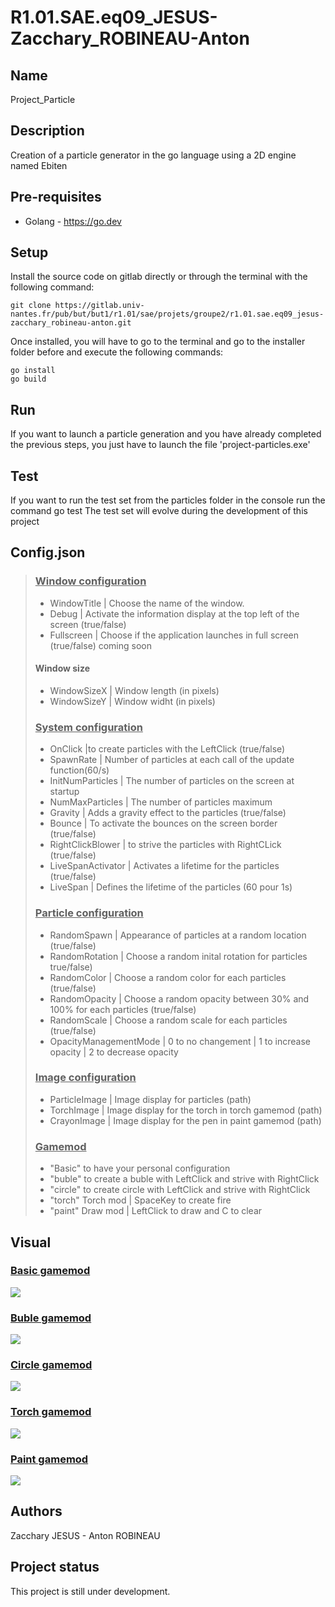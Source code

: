 # R1.01.SAE.eq09_JESUS-Zacchary_ROBINEAU-Anton

## Name
Project_Particle

## Description
Creation of a particle generator in the go language using a 2D engine named Ebiten

## Pre-requisites
- Golang - https://go.dev

## Setup
Install the source code on gitlab directly or through the terminal with the following command:<br>
```
git clone https://gitlab.univ-nantes.fr/pub/but/but1/r1.01/sae/projets/groupe2/r1.01.sae.eq09_jesus-zacchary_robineau-anton.git
```
Once installed, you will have to go to the terminal and go to the installer folder before and execute the following commands:
```
go install
go build
```

## Run

 If you want to launch a particle generation and you have already completed the previous steps, you just have to launch the file 'project-particles.exe'

## Test 

 If you want to run the test set from the particles folder in the console run the command go test
 The test set will evolve during the development of this project 

## Config.json
> ### <ins>Window configuration</ins>
> - WindowTitle | Choose the name of the window.
> - Debug | Activate the information display at the top left of the screen (true/false)
> - Fullscreen | Choose if the application launches in full screen (true/false) coming soon
> #### Window size
> - WindowSizeX | Window length (in pixels)
> - WindowSizeY | Window widht (in pixels)
> ### <ins>System configuration</ins>
> - OnClick |to create particles with the LeftClick (true/false)
> - SpawnRate | Number of particles at each call of the update function(60/s)
> - InitNumParticles | The number of particles on the screen at startup
> - NumMaxParticles | The number of particles maximum
> - Gravity | Adds a gravity effect to the particles (true/false)
> - Bounce | To activate the bounces on the screen border (true/false)
> - RightClickBlower | to strive the particles with RightCLick (true/false)
> - LiveSpanActivator | Activates a lifetime for the particles (true/false)
> - LiveSpan | Defines the lifetime of the particles (60 pour 1s)
> ### <ins>Particle configuration</ins>
> - RandomSpawn | Appearance of particles at a random location (true/false)
> - RandomRotation | Choose a random inital rotation for particles true/false)
> - RandomColor | Choose a random color for each particles (true/false)
> - RandomOpacity | Choose a random opacity between 30% and 100% for each particles (true/false)
> - RandomScale | Choose a random scale for each particles (true/false)
> - OpacityManagementMode | 0 to no changement | 1 to increase opacity | 2 to decrease opacity 
> ### <ins>Image configuration</ins>
> - ParticleImage | Image display for particles (path)
> - TorchImage | Image display for the torch in torch gamemod  (path)
> - CrayonImage | Image display for the pen in paint gamemod  (path)
> ### <ins>Gamemod</ins>
> - "Basic" to have your personal configuration
> - "buble" to create a buble with LeftClick and strive with RightClick
> - "circle" to create circle with LeftClick and strive with RightClick
> - "torch" Torch mod | SpaceKey to create fire 
> - "paint" Draw mod | LeftClick to draw and C to clear 

## Visual

### <ins>Basic gamemod</ins>

![](/SAE_AntonRobineau_ZaccharyJesus/assets/screen5.png)

### <ins>Buble gamemod</ins>

![](/SAE_AntonRobineau_ZaccharyJesus/assets/screen1.png)

### <ins>Circle gamemod</ins>
![](/SAE_AntonRobineau_ZaccharyJesus/assets/screen2.png)

### <ins>Torch gamemod</ins>
![](/SAE_AntonRobineau_ZaccharyJesus/assets/screen3.png)

### <ins>Paint gamemod</ins>
![](/SAE_AntonRobineau_ZaccharyJesus/assets/screen4.png)


## Authors
Zacchary JESUS - Anton ROBINEAU

## Project status
This project is still under development.